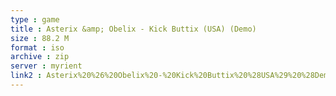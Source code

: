 ```yaml
---
type : game
title : Asterix &amp; Obelix - Kick Buttix (USA) (Demo)
size : 88.2 M
format : iso
archive : zip
server : myrient
link2 : Asterix%20%26%20Obelix%20-%20Kick%20Buttix%20%28USA%29%20%28Demo%29
---
```

